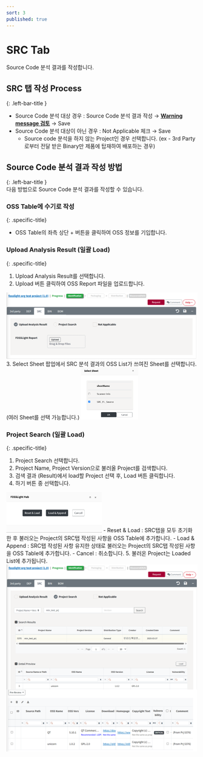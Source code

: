 ```yaml
---
sort: 3
published: true
---
```


# SRC Tab
<div class="note">
Source Code 분석 결과를 작성합니다.
</div>

## SRC 탭 작성 Process
{: .left-bar-title }
- Source Code 분석 대상 경우 : Source Code 분석 결과 작성 → [**Warning message 검토**](https://fosslight.org/hub-guide/tutorial/1_project.html#-oss-tables-warning-message) → Save
- Source Code 분석 대상이 아닌 경우 : Not Applicable 체크 → Save
    - Source code 분석을 하지 않는 Project인 경우 선택합니다. (ex - 3rd Party로부터 전달 받은 Binary만 제품에 탑재하여 배포하는 경우)

## Source Code 분석 결과 작성 방법
{: .left-bar-title }  
다음 방법으로 Source Code 분석 결과를 작성할 수 있습니다.

### OSS Table에 수기로 작성
{: .specific-title}  
- OSS Table의 좌측 상단 + 버튼을 클릭하여 OSS 정보를 기입합니다. 


### Upload Analysis Result (일괄 Load)
{: .specific-title}
1. Upload Analysis Result를 선택합니다.
2. Upload 버튼 클릭하여 OSS Report 파일을 업로드합니다.
<img src="images/3_src_upload.png" alt="select" class="styled-image">
3. Select Sheet 팝업에서 SRC 분석 결과의 OSS List가 쓰여진 Sheet를 선택합니다. (여러 Sheet를 선택 가능합니다.)
<img src="images/3_src_file_select.png" alt="select" class="styled-image_nofloat" style="width: 30%; height: auto;">


### Project Search (일괄 Load)
{: .specific-title} 
1. Project Search 선택합니다.
2. Project Name, Project Version으로 불러올 Project를 검색합니다.
3. 검색 결과 (Result)에서 load할 Project 선택 후, Load 버튼 클릭합니다.
4. 하기 버튼 중 선택합니다.  
<img src="images/2_dep_search_option.png" alt="select" class="styled-image_nofloat" style="width: 50%; height: auto;">
    - Reset & Load : SRC탭을 모두 초기화한 후 불러오는 Project의 SRC탭 작성된 사항을 OSS Table에 추가합니다.
    - Load & Append : SRC탭 작성된 사항 유지한 상태로 불러오는 Project의 SRC탭 작성된 사항을 OSS Table에 추가합니다.
    - Cancel : 취소합니다.
5. 불러온 Project는 Loaded List에 추가됩니다.
<img src="images/3_src_search.png" alt="select" class="styled-image">
